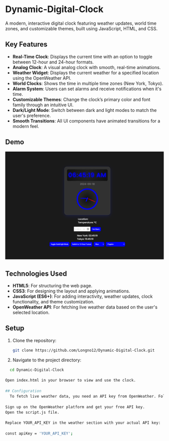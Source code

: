 # Dynamic-Digital-Clock

A modern, interactive digital clock featuring weather updates, world time zones, and customizable themes, built using JavaScript, HTML, and CSS.

## Key Features

- **Real-Time Clock**: Displays the current time with an option to toggle between 12-hour and 24-hour formats.
- **Analog Clock**: A visual analog clock with smooth, real-time animations.
- **Weather Widget**: Displays the current weather for a specified location using the OpenWeather API.
- **World Clocks**: Shows the time in multiple time zones (New York, Tokyo).
- **Alarm System**: Users can set alarms and receive notifications when it's time.
- **Customizable Themes**: Change the clock’s primary color and font family through an intuitive UI.
- **Dark/Light Mode**: Switch between dark and light modes to match the user's preference.
- **Smooth Transitions**: All UI components have animated transitions for a modern feel.

## Demo
![Digital Clock Demo](https://github.com/Longno12/Dynamic-Digital-Clock/blob/main/Screenshot%202024-09-18%20064522.png)

## Technologies Used

- **HTML5**: For structuring the web page.
- **CSS3**: For designing the layout and applying animations.
- **JavaScript (ES6+)**: For adding interactivity, weather updates, clock functionality, and theme customization.
- **OpenWeather API**: For fetching live weather data based on the user's selected location.

## Setup

1. Clone the repository:
   ```bash
   git clone https://github.com/Longno12/Dynamic-Digital-Clock.git

2. Navigate to the project directory:
 ```bash
   cd Dynamic-Digital-Clock

Open index.html in your browser to view and use the clock.

## Configuration
   To fetch live weather data, you need an API key from OpenWeather. Follow these steps:

Sign up on the OpenWeather platform and get your free API key.
Open the script.js file.

Replace YOUR_API_KEY in the weather section with your actual API key:

const apiKey = 'YOUR_API_KEY';

